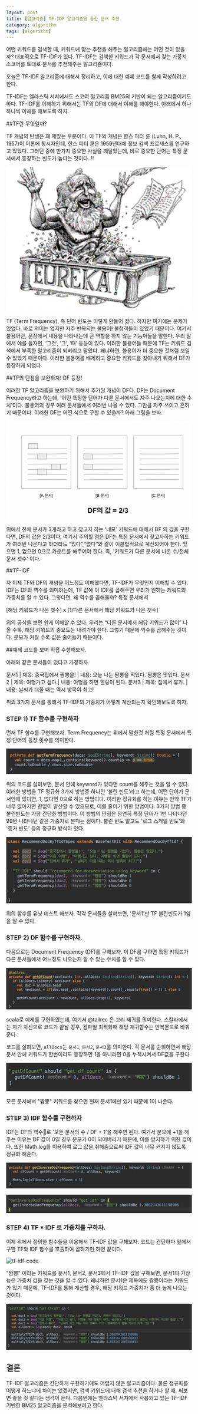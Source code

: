 ```yaml
---
layout: post
title: [알고리즘] TF-IDF 알고리즘을 통한 문서 추천
category: algorithm
tags: [algorithm]
---
```


어떤 키워드를 검색할 때, 키워드에 맞는 추천을 해주는 알고리즘에는 어떤 것이 있을까? 대표적으로 TF-IDF가 있다.
TF-IDF는 검색한 키워드가 각 문서에서 갖는 가중치 스코어를 토대로 문서를 추천해주는 알고리즘이다.

오늘은 TF-IDF 알고리즘에 대해서 정리하고, 이에 대한 예제 코드를 함께 작성하려고 한다.

 TF-IDF는 엘라스틱 서치에서도 스코어 알고리즘 BM25의 기반이 되는 알고리즘이기도 하다.
TF-IDF를 이해하기 위해서는 TF와 DF에 대해서 이해를 해야한다. 아래에서 하나하나씩 이해를 해보도록 하자.

##TF란 무엇일까?

TF 개념의 탄생은 꽤 재밌는 부분이다. 이 TF의 개념은 한스 피터 룬 (Luhn, H. P., 1957)이 이론에 창시자인데,
한스 피터 룬은 1959년대에 정보 검색 프로세스를 연구하고 있었다. 그러던 중에 한가지 중요한 사실을 깨달았는데,
바로 중요한 단어는 특정 문서에서 등장하는 빈도가 높다는 것이다..!!

![eureka](https://github.com/heesuk-ahn/heesuk-ahn.github.io/blob/master/assets/images/tf-idf/eureka.png)

TF (Term Frequency), 즉 단어 빈도는 이렇게 만들어 졌다. 하지만 여기에는 문제가 있었다.
바로 의미는 없지만 자주 반복되는 불용어! 불청객들이 있었기 때문이다.
 여기서 불용어란, 문장에서 내용을 나타내는데 큰 역할을 하지 않는 기능어들을 말한다. 우리 말에서 예를 들자면, ‘그것’, ‘그’, ‘때’ 등등이 있다.
이러한 불용어들 때문에 TF는 키워드 검색에서 부족한 알고리즘이 되버리고 말았다. 왜냐하면, 불용어가 더 중요한 것처럼 보일 수 있었기 때문이다.
이러한 불용어를 배제하고 중요한 키워드를 찾아내기 위해서 DF가 등장하게 되었다.

##TF의 단점을 보완하자! DF 등장!

 이러한 TF 알고리즘을 보완하기 위해서 추가된 개념이 DF다. DF는 Document Frequency라고 하는데, '어떤 특정한 단어가 다른 문서에서도 자주 나오는지에 대한 수치'이다.
불용어의 경우 여러 문서들에서 여러번 나올 수 있다. 그만큼 자주 쓰이고 흔하기 때문이다.
이러한 DF는 어떤 식으로 구할 수 있을까? 아래 그림을 보자.

 ![df](https://github.com/heesuk-ahn/heesuk-ahn.github.io/blob/master/assets/images/tf-idf/df.png)

 위에서 전체 문서가 3개라고 하고 찾고자 하는 ‘네모’ 키워드에 대해서 DF 의 값을 구한다면, DF의 값은 2/3이다.
여기서 주의할 점은 DF는 특정 문서에서 찾고자하는 키워드가 여러번 나온다고 하더라도 “있다”,“없다”와 같이 이분법적으로 계산되어야 한다.
있으면 1, 없으면 0으로 카운트를 해주어야 한다. 즉, '키워드가 다른 문서에 나온 수/전체 문서 갯수' 이다.

##TF-IDF

 자 이제 TF와 DF의 개념을 어느정도 이해했다면, TF-IDF가 무엇인지 이해할 수 있다. IDF는 DF의 역수를 의미하는데, TF 값에 이 IDF를 곱해주면
우리가 원하는 키워드의 가중치를 알 수 있다. 그렇다면, 왜 역수를 곱해줄까? 특정 문서에서

[해당 키워드가 나온 갯수] x [1/다른 문서에서 해당 키워드가 나온 갯수]

위의 공식을 보면 쉽게 이해할 수 있다. 우리는 “다른 문서에서 해당 키워드가 많이” 나올 수록, 해당 키워드의 중요도는 내려가야 한다. 그렇기 때문에 역수를 곱해주는 것이다.
분모가 커질 수록 값은 줄어들기 때문이다.

##예제 코드를 보며 직접 수행해보자.

아래와 같은 문서들이 있다고 가정하자.

문서1 | 제목: 중국집에서 짬뽕을! | 내용: 오늘 나는 짬뽕을 먹었다. 짬뽕은 맛있다.
문서2 | 제목: 여행가고 싶다.| 내용: 여행을 하면 힐링이 된다.
문서3 | 제목: 집에서 휴가. | 내용: 날씨가 더울 때는 역시 방콕이 최고!

위의 3가지 문서를 통해서 TF-IDF의 가중치가 어떻게 계산되는지 확인해보도록 하자.

### STEP 1) TF 함수를 구현하자

먼저 TF 함수를 구현해보자. Term Frequency는 위에서 말한것 처럼 특정 문서에서 특정 단어의 등장 횟수를 의미한다.

![tf](https://github.com/heesuk-ahn/heesuk-ahn.github.io/blob/master/assets/images/tf-idf/tf-code.png)

 위의 코드를 살펴보면, 문서 안에 keyword가 있다면 count를 해주는 것을 알 수 있다.
이러한 방법을 TF 정규화 3가지 방법중 하나인 '불린 빈도'라고 하는데, 어떤 단어가 문서안에 있다면, 1, 없다면 0으로 하는 방법이다.
이러한 정규화를 하는 이유는 만약 TF가 너무 많아지면 한없이 발산할 수 있으므로, 이를 줄이기 위한 방법이다.
3가지 방법 중 불린빈도는 가장 간단한 방법이다. 이 방법의 단점은 당연히 특정 단어가 1번 나타나던 99번 나타나던 같은
가중치로 본다는 점이다. 불린 빈도 말고도 '로그 스케일 빈도'와 '증가 빈도' 등의 정규화 방식이 있다.

![tf-test](https://github.com/heesuk-ahn/heesuk-ahn.github.io/blob/master/assets/images/tf-idf/tf-test.png)

위의 함수를 유닛 테스트 해보자. 각각 문서들을 살펴보면, '문서1'만 TF 불린빈도가 1임을 알 수 있다.

### STEP 2) DF 함수를 구현하자.

다음으로는 Document Frequency (DF)를 구해보자. 이 DF를 구하면 특정 키워드가 다른 문서들에서
어느정도 나오는지 알 수 있는 수치를 알 수 있다.

![df-code](https://github.com/heesuk-ahn/heesuk-ahn.github.io/blob/master/assets/images/tf-idf/df-code.png)

scala로 예제를 구현하였는데, 여기서 @tailrec 은 꼬리 재귀를 의미한다. 스칼라에서는 자기 자신으로
코드가 끝날 경우, 컴파일 최적화때 해당 재귀함수는 반복문으로 바꿔준다.

코드를 살펴보면, `allDocs`는 `문서1`, `문서2`, `문서3`를 의미한다. 각 문서를 순회하면서 해당 문서 안에
키워드가 한번이라도 등장하면 1을 아니라면 0을 누적시켜서 DF값을 구한다.

![df-test](https://github.com/heesuk-ahn/heesuk-ahn.github.io/blob/master/assets/images/tf-idf/df-test.png)

모든 문서에서 "짬뽕" 키워드를 찾으면 현재 문서1에만 있기 때문에 1이 나온다.

### STEP 3) IDF 함수를 구현하자

 IDF는 DF의 역수로 '모든 문서의 수 / DF + 1'을 해주면 된다. 여기서 분모에 +1을 해주는 이유는 DF 값이 0일 경우 분모가 0이 되어버리기
때문에, 이를 방지하기 위한 값이다. 또한 Math.log를 이용하여 로그 값을 취해줌으로써 IDF 값이 너무 커지지 않도록 정규화 해준다.

![idf-code](https://github.com/heesuk-ahn/heesuk-ahn.github.io/blob/master/assets/images/tf-idf/idf-code.png)

![idf-test](https://github.com/heesuk-ahn/heesuk-ahn.github.io/blob/master/assets/images/tf-idf/idf-test.png)

### STEP 4) TF * IDF 로 가중치를 구하자.

 이제 위에서 정의한 함수들을 이용해서 TF-IDF 값을 구해보자. 코드는 간단하다 앞에서 구한 TF와 IDF 함수를 호출하여
곱하기만 하면 끝이다.

 ![tf-idf-code](https://github.com/heesuk-ahn/heesuk-ahn.github.io/blob/master/assets/images/tf-idf/tf-idf.png)

 "짬뽕" 이라는 키워드를 문서1, 문서2, 문서3에서 TF-IDF 값을 구해보면, 문서1이 가장 높은 가중치 값을 갖는 것을
 알 수 있다. 왜냐하면 문서1은 제목에도 짬뽕이라는 키워드가 있기 때문에, TF-IDF를 통해 계산할 경우,
 해당 키워드 가중치가 좀 더 높게 나오는 것이다.

 ![tf-idf-test](https://github.com/heesuk-ahn/heesuk-ahn.github.io/blob/master/assets/images/tf-idf/tf-idf-test2.png)


## 결론

 TF-IDF 알고리즘은 간단하게 구현하기에도 어렵지 않은 알고리즘이다. 물론 정규화를 어떻게 하느냐에 차이는 있겠지만,
검색 키워드에 대해 검색 추천을 하거나 할 때, 써보면 좋을 것 같다는 생각이 든다.
 다음번에는 엘라스틱 서치에서 사용되고 있는 TF-IDF 기반한 BM25 알고리즘을 분석해보려고 한다. 
